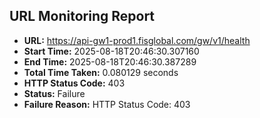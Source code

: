 ## URL Monitoring Report

- **URL:** https://api-gw1-prod1.fisglobal.com/gw/v1/health
- **Start Time:** 2025-08-18T20:46:30.307160
- **End Time:** 2025-08-18T20:46:30.387289
- **Total Time Taken:** 0.080129 seconds
- **HTTP Status Code:** 403
- **Status:** Failure
- **Failure Reason:** HTTP Status Code: 403
